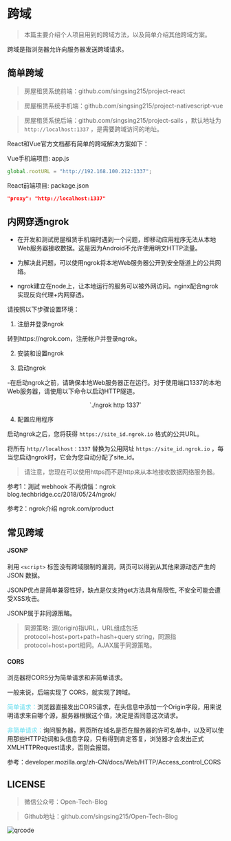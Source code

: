 # 跨域

> 本篇主要介绍个人项目用到的跨域方法，以及简单介绍其他跨域方案。

跨域是指浏览器允许向服务器发送跨域请求。

## 简单跨域

> 房屋租赁系统前端：github.com/singsing215/project-react

> 房屋租赁系统手机端：github.com/singsing215/project-nativescript-vue

> 房屋租赁系统后端：github.com/singsing215/project-sails ，默认地址为 `http://localhost:1337` ，是需要跨域访问的地址。

React和Vue官方文档都有简单的跨域解决方案如下：

Vue手机端项目: app.js 

``` javascript
global.rootURL = "http://192.168.100.212:1337";
```

React前端项目: package.json

``` json
"proxy": "http://localhost:1337"
```

## 内网穿透ngrok

* 在开发和测试房屋租赁手机端时遇到一个问题，即移动应用程序无法从本地Web服务器接收数据。这是因为Android不允许使用明文HTTP流量。

* 为解决此问题，可以使用ngrok将本地Web服务器公开到安全隧道上的公共网络。

* ngrok建立在node上，让本地运行的服务可以被外网访问。nginx配合ngrok实现反向代理+内网穿透。

请按照以下步骤设置环境：

1. 注册并登录ngrok

转到https://ngrok.com，注册帐户并登录ngrok。

2. 安装和设置ngrok

3. 启动ngrok

-在启动ngrok之前，请确保本地Web服务器正在运行。对于使用端口1337的本地Web服务器，请使用以下命令以启动HTTP隧道。

<p style="text-align:center"> `./ngrok http 1337` </p>

4. 配置应用程序

启动ngrok之后，您将获得 `https://site_id.ngrok.io` 格式的公共URL。

将所有 `http//localhost：1337` 替换为公用网址 `https://site_id.ngrok.io` ，每当您启动ngrok时，它会为您自动分配了site_id。

> 请注意，您现在可以使用https而不是http来从本地接收数据网络服务器。

参考1：測試 webhook 不再煩惱：ngrok blog.techbridge.cc/2018/05/24/ngrok/

参考2：ngrok介绍 ngrok.com/product

## 常见跨域

#### JSONP

利用 `<script>` 标签没有跨域限制的漏洞，网页可以得到从其他来源动态产生的 JSON 数据。

JSONP优点是简单兼容性好，缺点是仅支持get方法具有局限性, 不安全可能会遭受XSS攻击。

JSONP属于非同源策略。

> 同源策略: 源(origin)指URL，URL组成包括protocol+host+port+path+hash+query string，同源指protocol+host+port相同。AJAX属于同源策略。

#### CORS

浏览器将CORS分为简单请求和非简单请求。

一般来说，后端实现了 CORS，就实现了跨域。

<span  style="color: #5bdaed; ">简单请求：</span>浏览器直接发出CORS请求，在头信息中添加一个Origin字段，用来说明请求来自哪个源，服务器根据这个值，决定是否同意这次请求。

<span  style="color: #5bdaed; ">非简单请求：</span>询问服务器，网页所在域名是否在服务器的许可名单中，以及可以使用那些HTTP动词和头信息字段，只有得到肯定答复，浏览器才会发出正式XMLHTTPRequest请求，否则会报错。

参考：developer.mozilla.org/zh-CN/docs/Web/HTTP/Access_control_CORS

## LICENSE

> 微信公众号：Open-Tech-Blog

> Github地址：github.com/singsing215/Open-Tech-Blog

![qrcode](https://m.qpic.cn/psc?/V537Qnpi0OXnJm2Konin077jks4ap2ow/bqQfVz5yrrGYSXMvKr.cqZs491lneOtH7kLYV2wRHulaIh6H8AG0sOgrRV5IOzhOeBPqvFlOAcjrjqxHkjHf.PFLhGbXhv2NOlTTJqCDHuw!/b&bo=WAFYAQAAAAABByA!&rf=viewer_4)
